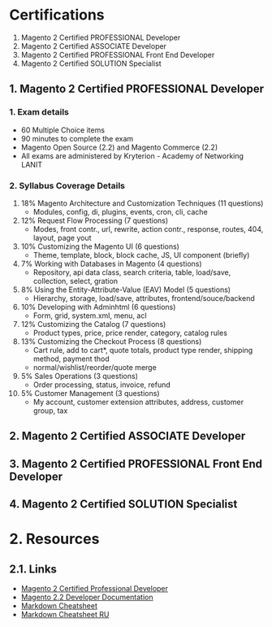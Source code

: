 # Certifications

1. Magento 2 Certified PROFESSIONAL Developer
2. Magento 2 Certified ASSOCIATE Developer
3. Magento 2 Certified PROFESSIONAL Front End Developer
4. Magento 2 Certified SOLUTION Specialist

## 1. Magento 2 Certified PROFESSIONAL Developer

### 1. Exam details
+ 60 Multiple Choice items
+ 90 minutes to complete the exam
+ Magento Open Source (2.2) and Magento Commerce (2.2)
+ All exams are administered by Kryterion - Academy of Networking LANIT

### 2. Syllabus Coverage Details
1. 18% Magento Architecture and Customization Techniques  (11 questions)
      - Modules, config, di, plugins, events, cron, cli, cache
2. 12% Request Flow Processing                            (7 questions)
      - Modes, front contr., url, rewrite, action contr., response, routes, 404, layout, page yout
3. 10% Customizing the Magento UI                         (6 questions)
      - Theme, template, block, block cache, JS, UI component (briefly)
4.  7% Working with Databases in Magento                  (4 questions)
      - Repository, api data class, search criteria, table, load/save, collection, select, gration 
5.  8% Using the Entity-Attribute-Value (EAV) Model       (5 questions)
      - Hierarchy, storage, load/save, attributes, frontend/souce/backend
6. 10% Developing with Adminhtml                          (6 questions)
      - Form, grid, system.xml, menu, acl
7. 12% Customizing the Catalog                            (7 questions)
      - Product types, price, price render, category, catalog rules
8. 13% Customizing the Checkout Process                   (8 questions)
      - Cart rule, add to cart*, quote totals, product type render, shipping method, payment thod
      * normal/wishlist/reorder/quote merge
9.  5% Sales Operations                                   (3 questions)
      - Order processing, status, invoice, refund
10.  5% Customer Management                               (3 questions)
      - My account, customer extension attributes, address, customer group, tax

## 2. Magento 2 Certified ASSOCIATE Developer

## 3. Magento 2 Certified PROFESSIONAL Front End Developer

## 4. Magento 2 Certified SOLUTION Specialist


# 2. Resources

## 2.1. Links
+ [Magento 2 Certified Professional Developer](https://u.magento.com/magento-2-certified-professional-developer)
+ [Magento 2.2 Developer Documentation](http://devdocs.magento.com/)
+ [Markdown Cheatsheet](https://github.com/adam-p/markdown-here/wiki/Markdown-Cheatsheet)
+ [Markdown Cheatsheet RU](https://github.com/sandino/Markdown-Cheatsheet)

